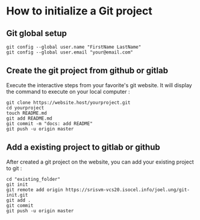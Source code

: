 # How to initialize a Git project

## Git global setup

```git
git config --global user.name "FirstName LastName"
git config --global user.email "your@email.com"
```
## Create the git project from github or gitlab

Execute the interactive steps from your favorite's git website.
It will display the command to execute on your local computer :

```git
git clone https://website.host/yourproject.git
cd yourproject
touch README.md
git add README.md
git commit -m "docs: add README"
git push -u origin master
```

## Add a existing project to gitlab or github

After created a git project on the website, you can add your existing project to git :

```git
cd "existing_folder"
git init
git remote add origin https://srisvm-vcs20.isocel.info/joel.ung/git-init.git
git add .
git commit
git push -u origin master
```